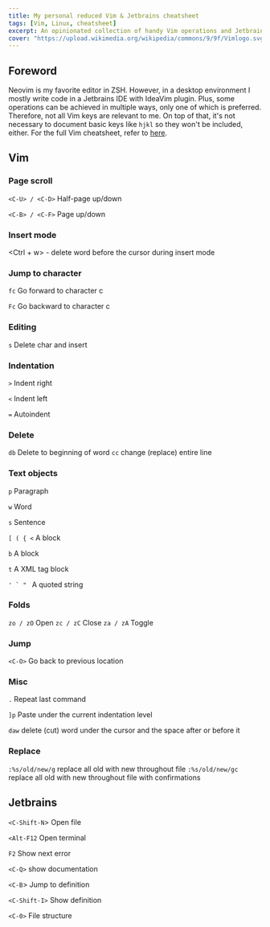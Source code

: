 ```yaml
---
title: My personal reduced Vim & Jetbrains cheatsheet
tags: [Vim, Linux, cheatsheet]
excerpt: An opinionated collection of handy Vim operations and Jetbrains shortcut
cover: "https://upload.wikimedia.org/wikipedia/commons/9/9f/Vimlogo.svg"
---
```


## Foreword

Neovim is my favorite editor in ZSH. However, in a desktop environment I mostly write code in a Jetbrains IDE with IdeaVim plugin. Plus, some operations can be achieved in multiple ways, only one of which is preferred. Therefore, not all Vim keys are relevant to me. On top of that, it's not necessary to document basic keys like `hjkl` so they won't be included, either. For the full Vim cheatsheet, refer to [here](https://devhints.io/vim).

## Vim 

### Page scroll
`<C-U> / <C-D>`     Half-page up/down

`<C-B> / <C-F>`     Page up/down

### Insert mode 

<Ctrl + w> - delete word before the cursor during insert mode

### Jump to character

`fc`    Go forward to character c

`Fc`    Go backward to character c

### Editing

`s` Delete char and insert

### Indentation

`>` 	Indent right

`<` 	Indent left

`=` 	Autoindent

### Delete

`db` 	Delete to beginning of word
`cc`  change (replace) entire line

### Text objects

`p` 	Paragraph

`w` 	Word

`s` 	Sentence

`[ ( { <` 	A block

`b` 	A block

`t` 	A XML tag block

``' ` " `` 	A quoted string

### Folds

`zo / zO` 	Open
`zc / zC` 	Close
`za / zA` 	Toggle

### Jump 

`<C-O>` 	Go back to previous location

### Misc 

`.` 	Repeat last command

`]p` 	Paste under the current indentation level

`daw`  delete (cut) word under the cursor and the space after or before it

### Replace 

`:%s/old/new/g`  replace all old with new throughout file
`:%s/old/new/gc`  replace all old with new throughout file with confirmations

## Jetbrains

`<C-Shift-N`> Open file

`<Alt-F12` Open terminal

`F2` Show next error

`<C-Q>` show documentation

`<C-B`> Jump to definition

`<C-Shift-I>` Show definition

`<C-0>` File structure







